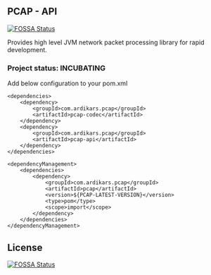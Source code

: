 ## PCAP - API
[![FOSSA Status](https://app.fossa.io/api/projects/git%2Bgithub.com%2Fardikars%2Fpcap.svg?type=shield)](https://app.fossa.io/projects/git%2Bgithub.com%2Fardikars%2Fpcap?ref=badge_shield)


Provides high level JVM network packet processing library for rapid development.


### Project status: INCUBATING

Add below configuration to your pom.xml

```
<dependencies>
    <dependency>
        <groupId>com.ardikars.pcap</groupId>
        <artifactId>pcap-codec</artifactId>
    </dependency>
    <dependency>
        <groupId>com.ardikars.pcap</groupId>
        <artifactId>pcap-api</artifactId>
    </dependency>
</dependencies>

<dependencyManagement>
    <dependencies>
        <dependency>
            <groupId>com.ardikars.pcap</groupId>
            <artifactId>pcap</artifactId>
            <version>${PCAP-LATEST-VERSION}</version>
            <type>pom</type>
            <scope>import</scope>
        </dependency>
    </dependencies>
</dependencyManagement>
```

## License
[![FOSSA Status](https://app.fossa.io/api/projects/git%2Bgithub.com%2Fardikars%2Fpcap.svg?type=large)](https://app.fossa.io/projects/git%2Bgithub.com%2Fardikars%2Fpcap?ref=badge_large)